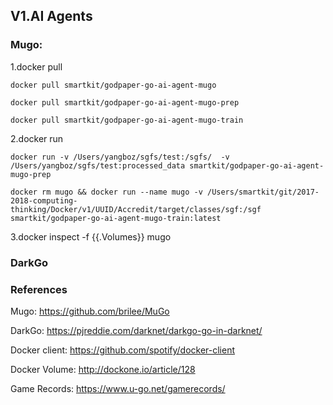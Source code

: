 
## V1.AI Agents

### Mugo:

1.docker pull

```
docker pull smartkit/godpaper-go-ai-agent-mugo
```
```
docker pull smartkit/godpaper-go-ai-agent-mugo-prep
```
```
docker pull smartkit/godpaper-go-ai-agent-mugo-train
```

2.docker run

```
docker run -v /Users/yangboz/sgfs/test:/sgfs/  -v /Users/yangboz/sgfs/test:processed_data smartkit/godpaper-go-ai-agent-mugo-prep
```

```
docker rm mugo && docker run --name mugo -v /Users/smartkit/git/2017-2018-computing-thinking/Docker/v1/UUID/Accredit/target/classes/sgf:/sgf smartkit/godpaper-go-ai-agent-mugo-train:latest
```

3.docker inspect -f {{.Volumes}} mugo

### DarkGo


### References

Mugo: https://github.com/brilee/MuGo

DarkGo: https://pjreddie.com/darknet/darkgo-go-in-darknet/

Docker client: https://github.com/spotify/docker-client

Docker Volume: http://dockone.io/article/128

Game Records: https://www.u-go.net/gamerecords/
